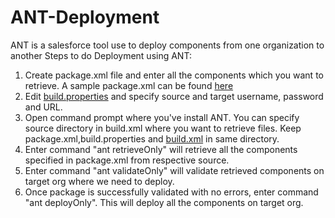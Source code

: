 # ANT-Deployment
ANT is a salesforce tool use to deploy components from one organization to another
Steps to do Deployment using ANT:

1. Create package.xml file and enter all the components which you want to retrieve. A sample package.xml can be found [here](https://github.com/MRohit/ANT-Deployment/blob/master/config/package.xml)
2. Edit [build.properties](https://github.com/MRohit/ANT-Deployment/blob/master/config/build.properties) and specify source and target username, password and URL.
3. Open command prompt where you've install ANT. You can specify source directory in build.xml where you want to retrieve files. Keep package.xml,build.properties and [build.xml](https://github.com/MRohit/ANT-Deployment/blob/master/config/build.xml) in same directory.
4. Enter command "ant retrieveOnly" will retrieve all the components specified in package.xml from respective source.
5. Enter command "ant validateOnly" will validate retrieved components on target org where we need to deploy.
6. Once package is successfully validated with no errors, enter command "ant deployOnly". This will deploy all the components on target org.
